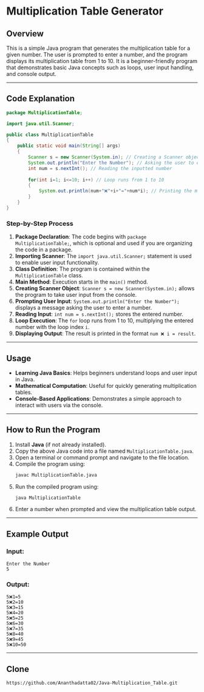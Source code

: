 # Multiplication Table Generator

## Overview
This is a simple Java program that generates the multiplication table for a given number. The user is prompted to enter a number, and the program displays its multiplication table from 1 to 10. It is a beginner-friendly program that demonstrates basic Java concepts such as loops, user input handling, and console output.

---

## Code Explanation

```java
package MultiplicationTable;

import java.util.Scanner;

public class MultiplicationTable
{
    public static void main(String[] args)
    {
        Scanner s = new Scanner(System.in); // Creating a Scanner object to take user input
        System.out.println("Enter the Number"); // Asking the user to enter a number
        int num = s.nextInt(); // Reading the inputted number
        
        for(int i=1; i<=10; i++) // Loop runs from 1 to 10
        {
            System.out.println(num+"❌"+i+"="+num*i); // Printing the multiplication result
        }
    }
}
```

### Step-by-Step Process
1. **Package Declaration**: The code begins with `package MultiplicationTable;`, which is optional and used if you are organizing the code in a package.
2. **Importing Scanner**: The `import java.util.Scanner;` statement is used to enable user input functionality.
3. **Class Definition**: The program is contained within the `MultiplicationTable` class.
4. **Main Method**: Execution starts in the `main()` method.
5. **Creating Scanner Object**: `Scanner s = new Scanner(System.in);` allows the program to take user input from the console.
6. **Prompting User Input**: `System.out.println("Enter the Number");` displays a message asking the user to enter a number.
7. **Reading Input**: `int num = s.nextInt();` stores the entered number.
8. **Loop Execution**: The `for` loop runs from 1 to 10, multiplying the entered number with the loop index `i`.
9. **Displaying Output**: The result is printed in the format `num ❌ i = result`.

---

## Usage
- **Learning Java Basics**: Helps beginners understand loops and user input in Java.
- **Mathematical Computation**: Useful for quickly generating multiplication tables.
- **Console-Based Applications**: Demonstrates a simple approach to interact with users via the console.

---

## How to Run the Program
1. Install **Java** (if not already installed).
2. Copy the above Java code into a file named `MultiplicationTable.java`.
3. Open a terminal or command prompt and navigate to the file location.
4. Compile the program using:
   ```sh
   javac MultiplicationTable.java
   ```
5. Run the compiled program using:
   ```sh
   java MultiplicationTable
   ```
6. Enter a number when prompted and view the multiplication table output.

---

## Example Output
### Input:
```
Enter the Number
5
```
### Output:
```
5❌1=5
5❌2=10
5❌3=15
5❌4=20
5❌5=25
5❌6=30
5❌7=35
5❌8=40
5❌9=45
5❌10=50
```

---

## Clone
```
https://github.com/Ananthadatta02/Java-Multiplication_Table.git
```
